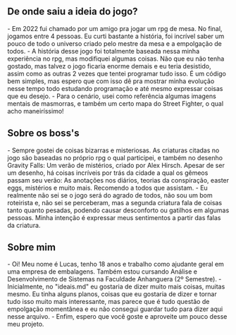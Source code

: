 <h2>De onde saiu a ideia do jogo?</h2>
  - Em 2022 fui chamado por um amigo pra jogar um rpg de mesa. No final, jogamos entre 4 pessoas. Eu curti bastante a história, foi incrível saber um pouco de todo o universo criado pelo mestre da mesa e a empolgação de todos.
  - A história desse jogo foi totalmente baseada nessa minha experiência no rpg, mas modifiquei algumas coisas. Não que eu não tenha gostado, mas talvez o jogo ficaria enorme demais e eu teria desistido, assim como as outras 2 vezes que tentei programar tudo isso. 
    É um código bem simples, mas espero que com isso dê pra mostrar minha evolução nesse tempo todo estudando programação e até mesmo expressar coisas que eu desejo.
  - Para o cenário, usei como referência algumas imagens mentais de masmorras, e também um certo mapa do Street Fighter, o qual acho maneiríssimo!

<h2>Sobre os boss's</h2>
  - Sempre gostei de coisas bizarras e misteriosas. As criaturas citadas no jogo são baseadas no próprio rpg o qual participei, e também no desenho Gravity Falls: Um verão de mistérios, criado por Alex Hirsch. Apesar de ser um desenho, há coisas incríveis por trás da cidade a qual os gêmeos passam seu verão: As anotações nos diários, teorias da conspiração, easter eggs, mistérios e muito mais. Recomendo a todos que assistam.
  - Eu realmente não sei se o jogo será do agrado de todos, não sou um bom roteirista e, não sei se perceberam, mas a segunda criatura fala de coisas tanto quanto pesadas, podendo causar desconforto ou gatilhos em algumas pessoas. Minha intenção é expressar meus sentimentos a partir das falas da criatura.

<h2>Sobre mim</h2>
  - Oi! Meu nome é Lucas, tenho 18 anos e trabalho como ajudante geral em uma empresa de embalagens. Também estou cursando Análise e Desenvolvimento de Sistemas na Faculdade Anhanguera (2º Semestre).
  - Inicialmente, no "ideais.md" eu gostaria de dizer muito mais coisas, muitas mesmo. Eu tinha alguns planos, coisas que eu gostaria de dizer e tornar tudo isso muito mais interessante, mas parece que é tudo questão de empolgação momentânea e eu não consegui guardar tudo para dizer aqui nesse arquivo.
  - Enfim, espero que você goste e aproveite um pouco desse meu projeto.